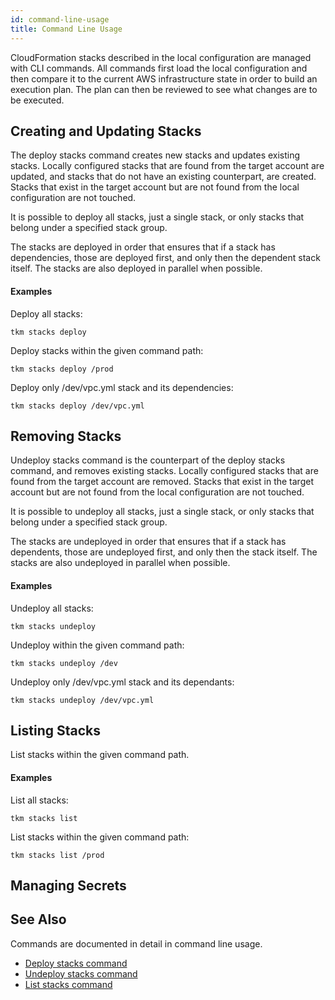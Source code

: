 ```yaml
---
id: command-line-usage
title: Command Line Usage
---
```


CloudFormation stacks described in the local configuration are managed with CLI commands. All commands first load the local configuration and then compare it to the current AWS infrastructure state in order to build an execution plan. The plan can then be reviewed to see what changes are to be executed.

## Creating and Updating Stacks

The deploy stacks command creates new stacks and updates existing stacks. Locally configured stacks that are found from the target account are updated, and stacks that do not have an existing counterpart, are created. Stacks that exist in the target account but are not found from the local configuration are not touched.

It is possible to deploy all stacks, just a single stack, or only stacks that belong under a specified stack group.

The stacks are deployed in order that ensures that if a stack has dependencies, those are deployed first, and only then the dependent stack itself. The stacks are also deployed in parallel when possible.

#### Examples

Deploy all stacks:

```
tkm stacks deploy
```

Deploy stacks within the given command path:

```
tkm stacks deploy /prod
```

Deploy only /dev/vpc.yml stack and its dependencies:

```
tkm stacks deploy /dev/vpc.yml
```

## Removing Stacks

Undeploy stacks command is the counterpart of the deploy stacks command, and removes existing stacks. Locally configured stacks that are found from the target account are removed. Stacks that exist in the target account but are not found from the local configuration are not touched.

It is possible to undeploy all stacks, just a single stack, or only stacks that belong under a specified stack group.

The stacks are undeployed in order that ensures that if a stack has dependents, those are undeployed first, and only then the stack itself. The stacks are also undeployed in parallel when possible.

#### Examples

Undeploy all stacks:

```
tkm stacks undeploy
```

Undeploy within the given command path:

```
tkm stacks undeploy /dev
```

Undeploy only /dev/vpc.yml stack and its dependants:

```
tkm stacks undeploy /dev/vpc.yml
```

## Listing Stacks

List stacks within the given command path.

#### Examples

List all stacks:

```
tkm stacks list
```

List stacks within the given command path:

```
tkm stacks list /prod
```

## Managing Secrets


## See Also

Commands are documented in detail in command line usage.

- [Deploy stacks command](docs/command-line-usage/stacks#deploy-stacks)
- [Undeploy stacks command](docs/command-line-usage/stacks#undeploy-stacks)
- [List stacks command](docs/command-line-usage/stacks#list-stacks)